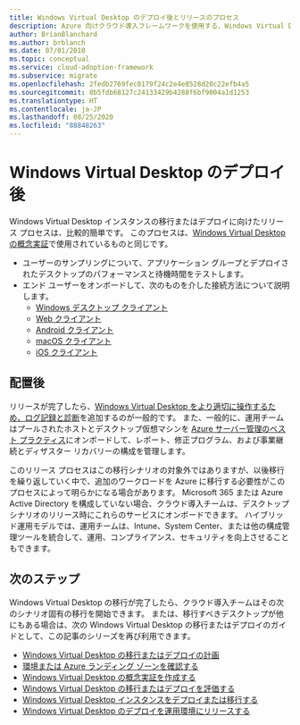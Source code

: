 ```yaml
---
title: Windows Virtual Desktop のデプロイ後とリリースのプロセス
description: Azure 向けクラウド導入フレームワークを使用する、Windows Virtual Desktop の移行のベスト プラクティスについて説明します。これにより、複雑さを軽減し、移行プロセスを標準化することができます。
author: BrianBlanchard
ms.author: brblanch
ms.date: 07/01/2010
ms.topic: conceptual
ms.service: cloud-adoption-framework
ms.subservice: migrate
ms.openlocfilehash: 2fedb2769fec0179f24c2e4e8528d20c22efb4a5
ms.sourcegitcommit: 8b5fdb68127c24133429b4288f6bf9004a1d1253
ms.translationtype: HT
ms.contentlocale: ja-JP
ms.lasthandoff: 08/25/2020
ms.locfileid: "88848263"
---
```

# <a name="windows-virtual-desktop-post-deployment"></a>Windows Virtual Desktop のデプロイ後

Windows Virtual Desktop インスタンスの移行またはデプロイに向けたリリース プロセスは、比較的簡単です。 このプロセスは、[Windows Virtual Desktop の概念実証](./proof-of-concept.md)で使用されているものと同じです。

- ユーザーのサンプリングについて、アプリケーション グループとデプロイされたデスクトップのパフォーマンスと待機時間をテストします。
- エンド ユーザーをオンボードして、次のものを介した接続方法について説明します。
  - [Windows デスクトップ クライアント](/azure/virtual-desktop/connect-windows-7-and-10)
  - [Web クライアント](/azure/virtual-desktop/connect-web)
  - [Android クライアント](/azure/virtual-desktop/connect-android)
  - [macOS クライアント](/azure/virtual-desktop/connect-macos)
  - [iOS クライアント](/azure/virtual-desktop/connect-ios)

## <a name="post-deployment"></a>配置後

リリースが完了したら、[Windows Virtual Desktop をより適切に操作するため、ログ記録と診断](/azure/virtual-desktop/diagnostics-log-analytics#push-diagnostics-data-to-your-workspace)を追加するのが一般的です。 また、一般的に、運用チームはプールされたホストとデスクトップ仮想マシンを [Azure サーバー管理のベスト プラクティス](../../manage/azure-server-management/index.md)にオンボードして、レポート、修正プログラム、および事業継続とディザスター リカバリーの構成を管理します。

このリリース プロセスはこの移行シナリオの対象外ではありますが、以後移行を繰り返していく中で、追加のワークロードを Azure に移行する必要性がこのプロセスによって明らかになる場合があります。 Microsoft 365 または Azure Active Directory を構成していない場合、クラウド導入チームは、デスクトップ シナリオのリリース時にこれらのサービスにオンボードできます。 ハイブリッド運用モデルでは、運用チームは、Intune、System Center、または他の構成管理ツールを統合して、運用、コンプライアンス、セキュリティを向上させることもできます。

## <a name="next-steps"></a>次のステップ

Windows Virtual Desktop の移行が完了したら、クラウド導入チームはその次のシナリオ固有の移行を開始できます。 または、移行すべきデスクトップが他にもある場合は、次の Windows Virtual Desktop の移行またはデプロイのガイドとして、この記事のシリーズを再び利用できます。

- [Windows Virtual Desktop の移行またはデプロイの計画](./plan.md)
- [環境または Azure ランディング ゾーンを確認する](./ready.md)
- [Windows Virtual Desktop の概念実証を作成する](./proof-of-concept.md)
- [Windows Virtual Desktop の移行またはデプロイを評価する](./migrate-assess.md)
- [Windows Virtual Desktop インスタンスをデプロイまたは移行する](./migrate-deploy.md)
- [Windows Virtual Desktop のデプロイを運用環境にリリースする](./migrate-release.md)
